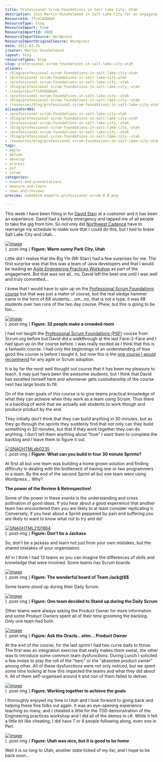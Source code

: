 ```yaml
---
title: Professional Scrum Foundations in Salt Lake City, Utah
description: Join Martin Hinshelwood in Salt Lake City for an engaging Professional Scrum Foundations course, empowering teams to excel in Agile practices and collaboration.
ResourceId: f7cHTAGDbeh
ResourceType: blog
ResourceImport: true
ResourceImportId: 4980
ResourceImportSource: Wordpress
ResourceImportOriginalSource: Wordpress
date: 2012-03-26
creator: Martin Hinshelwood
layout: blog
resourceTypes: blog
slug: professional-scrum-foundations-in-salt-lake-city-utah
aliases:
- /blog/professional-scrum-foundations-in-salt-lake-city-utah
- /professional-scrum-foundations-in-salt-lake-city-utah
- /professional-scrum-foundations-in-salt-lake-city,-utah
- /blog/professional-scrum-foundations-in-salt-lake-city,-utah
- /resources/f7cHTAGDbeh
- /professional-scrum-foundations-in-salt-lake-city--utah
- /blog/professional-scrum-foundations-in-salt-lake-city--utah
- /resources/blog/professional-scrum-foundations-in-salt-lake-city-utah
aliasesFor404:
- /professional-scrum-foundations-in-salt-lake-city-utah
- /blog/professional-scrum-foundations-in-salt-lake-city-utah
- /professional-scrum-foundations-in-salt-lake-city,-utah
- /blog/professional-scrum-foundations-in-salt-lake-city,-utah
- /professional-scrum-foundations-in-salt-lake-city--utah
- /blog/professional-scrum-foundations-in-salt-lake-city--utah
- /resources/blog/professional-scrum-foundations-in-salt-lake-city-utah
tags:
- agile
- define
- develop
- process
- psf
- scrum
categories:
- events-and-presentations
- measure-and-learn
- news-and-reviews
preview: nakedalm-experts-professional-scrum-8-8.png

---
```

This week I have been filling in for [David Starr](http://elegantcode.com/author/dstarr/) at a customer and it has been an experience. David had a family emergency and tapped me of all people to take the gig from him. So not only did [Northwest Cadence](http://blog.hinshelwood.com) have to rearrange my schedule to make sure that I could do this, but I had to brave Salt Lake City and Utah…

[![image](images/image_thumb14-1-1.png "image")](http://blog.hinshelwood.com/files/2012/03/image14.png)  
{ .post-img }
**Figure: Warm sunny Park City, Utah**

Little did I realise that the Big Yin (Mr Starr) had a few surprises for me. The first surprise was that this was a team of Java developers and that I would be leading an [Agile Engineering Practices Workshop](http://elegantcode.com/author/dstarr/ "Agile Engineering Practices Workshop") as part of the engagement. But that was not all…no, David left the best one until I was well and truly committed…

I knew that I would have to spin up on the [Professional Scrum Foundations course](http://blog.hinshelwood.com/training/ "Professional Scrum Foundations (PSF)") but that was just a mater of course, but the real sledge hammer came in the form of 68 students… um…no, that is not a type, it was 68 students over two runs of the two day course. Phew, but this is going to be fun…

[![image](images/image_thumb15-2-2.png "image")](http://blog.hinshelwood.com/files/2012/03/image15.png)  
{ .post-img }
**Figure: 32 people make a crowded room**

I had not taught the [Professional Scrum Foundations (PSF)](http://blog.hinshelwood.com/training/ "Professional Scrum Foundations (PSF)") course from Scrum.org before but David did a walkthrough at the last Face-2-Face and I had spun up on the course before. I was really excited as I think that this is a fantastic course. I had only the beginnings of an understanding of how good this course is before I taught it, but now this is the [one course I would recommend](http://blog.hinshelwood.com/training/) for any agile or Scrum adoption.

It is by far the most well thought out course that it has been my pleasure to teach. It may just have been the awesome students, but I think that David has excelled himself here and whomever gets custodianship of the course next has large boots to fill.

On of the main goals of this course is to give teams practical knowledge of what they can achieve when they work as a team using Scrum. Thus there is a backlog of work that we actually ask students to work though and produce product by the end.

They initially don’t think that they can build anything in 30 minutes, but as they go through the sprints they suddenly find that not only can they build something in 30 minutes, but that if they work together they can do anything. I don’t tell them anything about “how” I want them to complete the backlog and I leave them to figure it out.

[![SNAGHTMLdb0235](images/SNAGHTMLdb0235_thumb-10-10.png "SNAGHTMLdb0235")](http://blog.hinshelwood.com/files/2012/03/SNAGHTMLdb0235.png)  
{ .post-img }
**Figure: What can you build in four 30 minute Sprints?**

At first all but one team was building a home grown solution and finding difficulty in dealing with the bottleneck of having one or two programmers to a team. By the end of the second Sprint all but one team were using Wordpress… Why?

**The power of the Review & Retrospective!**

Some of the power in these events is the understanding and cross pollination of good ideas. If you hear about a good experience that another team has encountered then you are likely to at least consider replicating it. Conversely, if you hear about a Sprint peppered by pain and suffering you are likely to want to know what not to try and do!

[![SNAGHTML2101964](images/SNAGHTML2101964_thumb-9-9.png "SNAGHTML2101964")](http://blog.hinshelwood.com/files/2012/03/SNAGHTML2101964.png)  
{ .post-img }
**Figure: Don’t be a Jackass**

So, don’t be a jackass and learn not just from your own mistakes, but the shared mistakes of your organisation.

All in I think I had 13 teams so you can imagine the differences of skills and knowledge that were involved. Some teams has Scrum boards.

[![image](images/image_thumb16-3-3.png "image")](http://blog.hinshelwood.com/files/2012/03/image16.png)  
{ .post-img }
**Figure: The wonderful board of Team Jack@$$**

Some teams stood up during their Daily Scrum.

[![image](images/image_thumb17-4-4.png "image")](http://blog.hinshelwood.com/files/2012/03/image17.png)  
{ .post-img }
**Figure: One team decided to Stand up during the Daily Scrum**

Other teams were always asking the Product Owner for more information and some Product Owners spent all of their time grooming the backlog. Only one team had both.

[![image](images/image_thumb18-5-5.png "image")](http://blog.hinshelwood.com/files/2012/03/image18.png)  
{ .post-img }
**Figure: Ask the Oracle…ehm… Product Owner**

At the end of the course, for the last sprint I had two curve balls to throw. The first was an integration exercise that really makes them sweat, the other was to introduce some common team dysfunctions. During Lunch I solicited a few moles to play the roll of the “hero” or the “absentee product owner” among other. All of these dysfunctions were not only noticed, but we spent some time looking at how this impacted the teams and what they did about it. All of them self-organised around it and non of them failed to deliver.

[![image](images/image_thumb19-6-6.png "image")](http://blog.hinshelwood.com/files/2012/03/image19.png)  
{ .post-img }
**Figure: Working together to achieve the goals**

I thoroughly enjoyed my time in Utah and I look forward to going back and helping these fine folks out again. It was an eye-opening experience teaching so many, and I cheated a little for the TDD demonstration of the Engineering practices workshop and I did all of the demos in c#. While it felt a little bit like cheating, I did have 7 or 8 people following along, even one in Perl.

[![image](images/image_thumb20-7-7.png "image")](http://blog.hinshelwood.com/files/2012/03/image20.png)  
{ .post-img }
**Figure: Utah was nice, but it is good to be home**

Well it is so long to Utah, another state ticked of my list, and I hope to be back soon…
